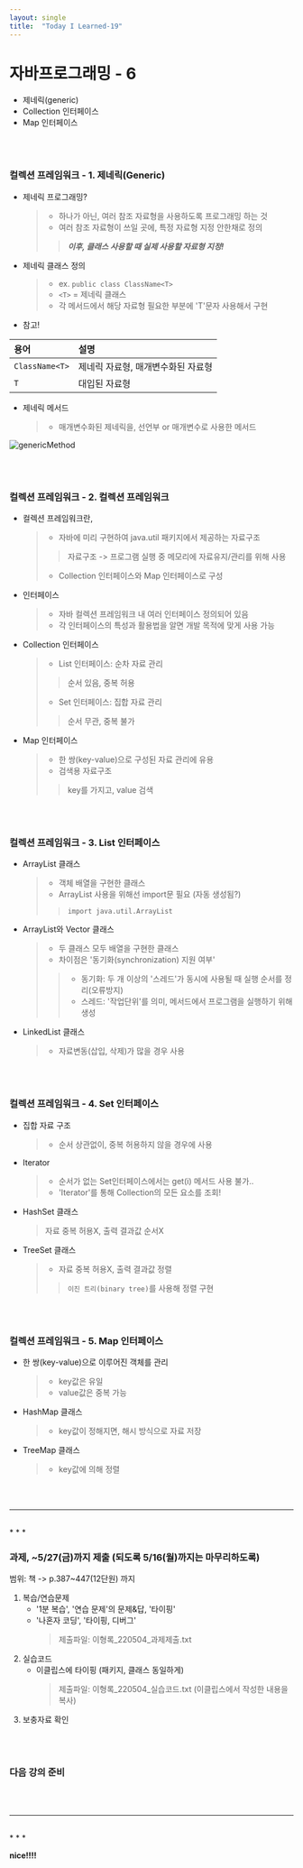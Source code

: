 ```yaml
---
layout: single
title:  "Today I Learned-19"
---
```


# 자바프로그래밍 - 6
  * 제네릭(generic)
  * Collection 인터페이스
  * Map 인터페이스

<br>
<br>

### 컬렉션 프레임워크 - 1. 제네릭(Generic)
  * 제네릭 프로그래밍?
    > * 하나가 아닌, 여러 참조 자료형을 사용하도록 프로그래밍 하는 것
    > * 여러 참조 자료형이 쓰일 곳에, 특정 자료형 지정 안한채로 정의
    >> **_이후, 클래스 사용할 때 실제 사용할 자료형 지정!_**

  * 제네릭 클래스 정의
    > * ex. ``` public class ClassName<T> ```
    > * ```<T>``` = 제네릭 클래스
    > * 각 메서드에서 해당 자료형 필요한 부분에 'T'문자 사용해서 구현

  * 참고! <br>

|용어|설명|
|:---|:---|
|```ClassName<T>```|제네릭 자료형, 매개변수화된 자료형|
|```T```|대입된 자료형|

  * 제네릭 메서드
    > * 매개변수화된 제네릭을, 선언부 or 매개변수로 사용한 메서드 <br>

![genericMethod](https://rightmemory1999.github.io/images/data0504/genericMethod.png)

<br>
<br>

### 컬렉션 프레임워크 - 2. 컬렉션 프레임워크
  * 컬렉션 프레임워크란,
    > * 자바에 미리 구현하여 java.util 패키지에서 제공하는 자료구조
    >> 자료구조 -> 프로그램 실행 중 메모리에 자료유지/관리를 위해 사용
    > * Collection 인터페이스와 Map 인터페이스로 구성

  * 인터페이스
    > * 자바 컬렉션 프레임워크 내 여러 인터페이스 정의되어 있음
    > * 각 인터페이스의 특성과 활용법을 알면 개발 목적에 맞게 사용 가능

  * Collection 인터페이스
    > * List 인터페이스: 순차 자료 관리
    >> 순서 있음, 중복 허용
    > * Set 인터페이스: 집합 자료 관리
    >> 순서 무관, 중복 불가

  * Map 인터페이스
    > * 한 쌍(key-value)으로 구성된 자료 관리에 유용
    > * 검색용 자료구조
    >> key를 가지고, value 검색

<br>
<br>

### 컬렉션 프레임워크 - 3. List 인터페이스
  * ArrayList 클래스
    > * 객체 배열을 구현한 클래스
    > * ArrayList 사용을 위해선 import문 필요 (자동 생성됨?)
    >> ``` import java.util.ArrayList ```

  * ArrayList와 Vector 클래스
    > * 두 클래스 모두 배열을 구현한 클래스
    > * 차이점은 '동기화(synchronization) 지원 여부'
    >> * 동기화: 두 개 이상의 '스레드'가 동시에 사용될 때 실행 순서를 정리(오류방지)
    >> * 스레드: '작업단위'를 의미, 메서드에서 프로그램을 실행하기 위해 생성

  * LinkedList 클래스
    > * 자료변동(삽입, 삭제)가 많을 경우 사용

<br>
<br>

### 컬렉션 프레임워크 - 4. Set 인터페이스
  * 집합 자료 구조
    > * 순서 상관없이, 중복 허용하지 않을 경우에 사용

  * Iterator
    > * 순서가 없는 Set인터페이스에서는 get(i) 메서드 사용 불가..
    > * 'Iterator'를 통해 Collection의 모든 요소를 조회!


  * HashSet 클래스
    > 자료 중복 허용X, 출력 결과값 순서X

  * TreeSet 클래스
    > * 자료 중복 허용X, 출력 결과값 정렬
    >> `이진 트리(binary tree)`를 사용해 정렬 구현

<br>
<br>

### 컬렉션 프레임워크 - 5. Map 인터페이스
  * 한 쌍(key-value)으로 이루어진 객체를 관리
    > * key값은 유일
    > * value값은 중복 가능

  * HashMap 클래스
    > * key값이 정해지면, 해시 방식으로 자료 저장

  * TreeMap 클래스
    > * key값에 의해 정렬

<br>
<br>

* * *
<br>
* * *

### 과제,  ~5/27(금)까지 제출 (되도록 5/16(월)까지는 마무리하도록)
범위: 책 -> p.387~447(12단원) 까지
1. 복습/연습문제
	- '1분 복습', '연습 문제'의  문제&답, '타이핑'
	- '나혼자 코딩', '타이핑, 디버그'
		> 제출파일: 이형록_220504_과제제출.txt
2. 실습코드
	- 이클립스에 타이핑 (패키지, 클래스 동일하게)
		> 제출파일: 이형록_220504_실습코드.txt (이클립스에서 작성한 내용을 복사)
3. 보충자료 확인

<br>
<br>
  
### 다음 강의 준비

<br>
<br>

* * *
<br>
* * *
  
**nice!!!!**
